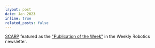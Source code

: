 ```yaml
---
layout: post
date: Jan 2023
inline: true
related_posts: false
---
```


[SCARP](https://bipashasen.github.io/scarp) featured as the ["Publication of the Week"](https://www.weeklyrobotics.com/weekly-robotics-231) in the Weekly Robotics newsletter.
